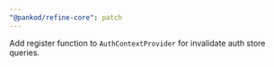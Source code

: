 ```yaml
---
"@pankod/refine-core": patch
---
```


Add register function to `AuthContextProvider` for invalidate auth store queries.
